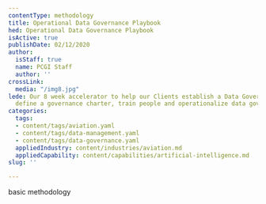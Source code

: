 ```yaml
---
contentType: methodology
title: Operational Data Governance Playbook
hed: Operational Data Governance Playbook
isActive: true
publishDate: 02/12/2020
author:
  isStaff: true
  name: PCGI Staff
  author: ''
crossLink:
  media: "/img8.jpg"
lede: Our 8 week accelerator to help our Clients establish a Data Governance program,
  define a governance charter, train people and operationalize data governance.
categories:
  tags:
  - content/tags/aviation.yaml
  - content/tags/data-management.yaml
  - content/tags/data-governance.yaml
  appliedIndustry: content/industries/aviation.md
  appliedCapability: content/capabilities/artificial-intelligence.md
slug: ''

---
```

basic methodology